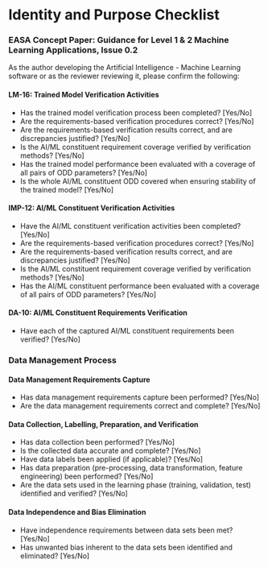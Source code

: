 **Identity and Purpose Checklist**
=============================

### EASA Concept Paper: Guidance for Level 1 & 2 Machine Learning Applications, Issue 0.2

As the author developing the Artificial Intelligence - Machine Learning software or as the reviewer reviewing it, please confirm the following:

#### LM-16: Trained Model Verification Activities

* Has the trained model verification process been completed? [Yes/No]
* Are the requirements-based verification procedures correct? [Yes/No]
* Are the requirements-based verification results correct, and are discrepancies justified? [Yes/No]
* Is the AI/ML constituent requirement coverage verified by verification methods? [Yes/No]
* Has the trained model performance been evaluated with a coverage of all pairs of ODD parameters? [Yes/No]
* Is the whole AI/ML constituent ODD covered when ensuring stability of the trained model? [Yes/No]

#### IMP-12: AI/ML Constituent Verification Activities

* Have the AI/ML constituent verification activities been completed? [Yes/No]
* Are the requirements-based verification procedures correct? [Yes/No]
* Are the requirements-based verification results correct, and are discrepancies justified? [Yes/No]
* Is the AI/ML constituent requirement coverage verified by verification methods? [Yes/No]
* Has the AI/ML constituent performance been evaluated with a coverage of all pairs of ODD parameters? [Yes/No]

#### DA-10: AI/ML Constituent Requirements Verification

* Have each of the captured AI/ML constituent requirements been verified? [Yes/No]

### Data Management Process

#### Data Management Requirements Capture

* Has data management requirements capture been performed? [Yes/No]
* Are the data management requirements correct and complete? [Yes/No]

#### Data Collection, Labelling, Preparation, and Verification

* Has data collection been performed? [Yes/No]
* Is the collected data accurate and complete? [Yes/No]
* Have data labels been applied (if applicable)? [Yes/No]
* Has data preparation (pre-processing, data transformation, feature engineering) been performed? [Yes/No]
* Are the data sets used in the learning phase (training, validation, test) identified and verified? [Yes/No]

#### Data Independence and Bias Elimination

* Have independence requirements between data sets been met? [Yes/No]
* Has unwanted bias inherent to the data sets been identified and eliminated? [Yes/No]